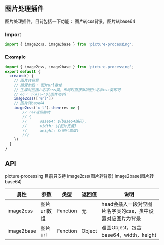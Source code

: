 ## 图片处理插件
图片处理插件，目前包括一下功能： 图片转css背景，图片转base64

### Import
```js
import { image2css, image2base } from 'picture-processing';
```

### Example

```js
import { image2css, image2base } from 'picture-processing';
export default {
  created() {
  	// 图片转背景 
  	// 接受参数： 图片url数组
  	// 生成对应图片名字css类，布局时直接添加图片名称css类即可
  	// eg： class='${图片名字}'
  	image2css(['url'])
  	// 图片转base64
  	image2css('url').then(res => {
  		// res返回格式
  		// {
  		//		base64: ${base64编码},
  		//		width: ${图片宽度}
  		//		height: ${图片高度}
  		//}
  	})
  }
}
```

## **API**
picture-processing 目前只支持 image2css(图片转背景) image2base(图片转base64)

| 属性 | 参数 | 类型 | 返回值 | 说明 |
| ------ | ------ | ------ | ------ | ------ |
| image2css | 图片url数组 | Function | 无 | head会插入一段对应图片名字类的css，类中设置对应图片为背景|
| image2base | 图片url | Function | Object | 返回Object，包含base64，width，height|


